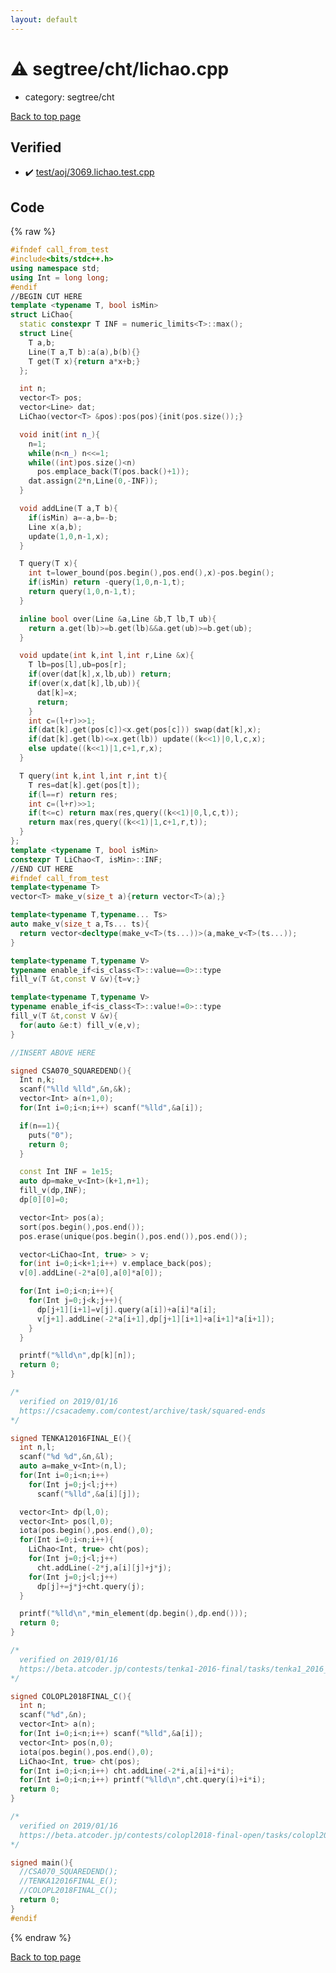 ```yaml
---
layout: default
---
```


<!-- mathjax config similar to math.stackexchange -->
<script type="text/javascript" async
  src="https://cdnjs.cloudflare.com/ajax/libs/mathjax/2.7.5/MathJax.js?config=TeX-MML-AM_CHTML">
</script>
<script type="text/x-mathjax-config">
  MathJax.Hub.Config({
    TeX: { equationNumbers: { autoNumber: "AMS" }},
    tex2jax: {
      inlineMath: [ ['$','$'] ],
      processEscapes: true
    },
    "HTML-CSS": { matchFontHeight: false },
    displayAlign: "left",
    displayIndent: "2em"
  });
</script>

<script type="text/javascript" src="https://cdnjs.cloudflare.com/ajax/libs/jquery/3.4.1/jquery.min.js"></script>
<script src="https://cdn.jsdelivr.net/npm/jquery-balloon-js@1.1.2/jquery.balloon.min.js" integrity="sha256-ZEYs9VrgAeNuPvs15E39OsyOJaIkXEEt10fzxJ20+2I=" crossorigin="anonymous"></script>
<script type="text/javascript" src="../../../assets/js/copy-button.js"></script>
<link rel="stylesheet" href="../../../assets/css/copy-button.css" />


# :warning: segtree/cht/lichao.cpp
* category: segtree/cht


[Back to top page](../../../index.html)



## Verified
* :heavy_check_mark: [test/aoj/3069.lichao.test.cpp](../../../verify/test/aoj/3069.lichao.test.cpp.html)


## Code
{% raw %}
```cpp
#ifndef call_from_test
#include<bits/stdc++.h>
using namespace std;
using Int = long long;
#endif
//BEGIN CUT HERE
template <typename T, bool isMin>
struct LiChao{
  static constexpr T INF = numeric_limits<T>::max();
  struct Line{
    T a,b;
    Line(T a,T b):a(a),b(b){}
    T get(T x){return a*x+b;}
  };

  int n;
  vector<T> pos;
  vector<Line> dat;
  LiChao(vector<T> &pos):pos(pos){init(pos.size());}

  void init(int n_){
    n=1;
    while(n<n_) n<<=1;
    while((int)pos.size()<n)
      pos.emplace_back(T(pos.back()+1));
    dat.assign(2*n,Line(0,-INF));
  }

  void addLine(T a,T b){
    if(isMin) a=-a,b=-b;
    Line x(a,b);
    update(1,0,n-1,x);
  }

  T query(T x){
    int t=lower_bound(pos.begin(),pos.end(),x)-pos.begin();
    if(isMin) return -query(1,0,n-1,t);
    return query(1,0,n-1,t);
  }

  inline bool over(Line &a,Line &b,T lb,T ub){
    return a.get(lb)>=b.get(lb)&&a.get(ub)>=b.get(ub);
  }

  void update(int k,int l,int r,Line &x){
    T lb=pos[l],ub=pos[r];
    if(over(dat[k],x,lb,ub)) return;
    if(over(x,dat[k],lb,ub)){
      dat[k]=x;
      return;
    }
    int c=(l+r)>>1;
    if(dat[k].get(pos[c])<x.get(pos[c])) swap(dat[k],x);
    if(dat[k].get(lb)<=x.get(lb)) update((k<<1)|0,l,c,x);
    else update((k<<1)|1,c+1,r,x);
  }

  T query(int k,int l,int r,int t){
    T res=dat[k].get(pos[t]);
    if(l==r) return res;
    int c=(l+r)>>1;
    if(t<=c) return max(res,query((k<<1)|0,l,c,t));
    return max(res,query((k<<1)|1,c+1,r,t));
  }
};
template <typename T, bool isMin>
constexpr T LiChao<T, isMin>::INF;
//END CUT HERE
#ifndef call_from_test
template<typename T>
vector<T> make_v(size_t a){return vector<T>(a);}

template<typename T,typename... Ts>
auto make_v(size_t a,Ts... ts){
  return vector<decltype(make_v<T>(ts...))>(a,make_v<T>(ts...));
}

template<typename T,typename V>
typename enable_if<is_class<T>::value==0>::type
fill_v(T &t,const V &v){t=v;}

template<typename T,typename V>
typename enable_if<is_class<T>::value!=0>::type
fill_v(T &t,const V &v){
  for(auto &e:t) fill_v(e,v);
}

//INSERT ABOVE HERE

signed CSA070_SQUAREDEND(){
  Int n,k;
  scanf("%lld %lld",&n,&k);
  vector<Int> a(n+1,0);
  for(Int i=0;i<n;i++) scanf("%lld",&a[i]);

  if(n==1){
    puts("0");
    return 0;
  }

  const Int INF = 1e15;
  auto dp=make_v<Int>(k+1,n+1);
  fill_v(dp,INF);
  dp[0][0]=0;

  vector<Int> pos(a);
  sort(pos.begin(),pos.end());
  pos.erase(unique(pos.begin(),pos.end()),pos.end());

  vector<LiChao<Int, true> > v;
  for(int i=0;i<k+1;i++) v.emplace_back(pos);
  v[0].addLine(-2*a[0],a[0]*a[0]);

  for(Int i=0;i<n;i++){
    for(Int j=0;j<k;j++){
      dp[j+1][i+1]=v[j].query(a[i])+a[i]*a[i];
      v[j+1].addLine(-2*a[i+1],dp[j+1][i+1]+a[i+1]*a[i+1]);
    }
  }

  printf("%lld\n",dp[k][n]);
  return 0;
}

/*
  verified on 2019/01/16
  https://csacademy.com/contest/archive/task/squared-ends
*/

signed TENKA12016FINAL_E(){
  int n,l;
  scanf("%d %d",&n,&l);
  auto a=make_v<Int>(n,l);
  for(Int i=0;i<n;i++)
    for(Int j=0;j<l;j++)
      scanf("%lld",&a[i][j]);

  vector<Int> dp(l,0);
  vector<Int> pos(l,0);
  iota(pos.begin(),pos.end(),0);
  for(Int i=0;i<n;i++){
    LiChao<Int, true> cht(pos);
    for(Int j=0;j<l;j++)
      cht.addLine(-2*j,a[i][j]+j*j);
    for(Int j=0;j<l;j++)
      dp[j]+=j*j+cht.query(j);
  }

  printf("%lld\n",*min_element(dp.begin(),dp.end()));
  return 0;
}

/*
  verified on 2019/01/16
  https://beta.atcoder.jp/contests/tenka1-2016-final/tasks/tenka1_2016_final_e
*/

signed COLOPL2018FINAL_C(){
  int n;
  scanf("%d",&n);
  vector<Int> a(n);
  for(Int i=0;i<n;i++) scanf("%lld",&a[i]);
  vector<Int> pos(n,0);
  iota(pos.begin(),pos.end(),0);
  LiChao<Int, true> cht(pos);
  for(Int i=0;i<n;i++) cht.addLine(-2*i,a[i]+i*i);
  for(Int i=0;i<n;i++) printf("%lld\n",cht.query(i)+i*i);
  return 0;
}

/*
  verified on 2019/01/16
  https://beta.atcoder.jp/contests/colopl2018-final-open/tasks/colopl2018_final_c
*/

signed main(){
  //CSA070_SQUAREDEND();
  //TENKA12016FINAL_E();
  //COLOPL2018FINAL_C();
  return 0;
}
#endif

```
{% endraw %}

[Back to top page](../../../index.html)

